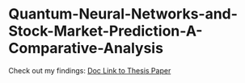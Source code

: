 # Quantum-Neural-Networks-and-Stock-Market-Prediction-A-Comparative-Analysis

Check out my findings: [Doc Link to Thesis Paper](https://drive.google.com/file/d/1CnLQL9ffvNrkRV90-hsPYzTTqHQrtWrG/view?usp=sharing)
